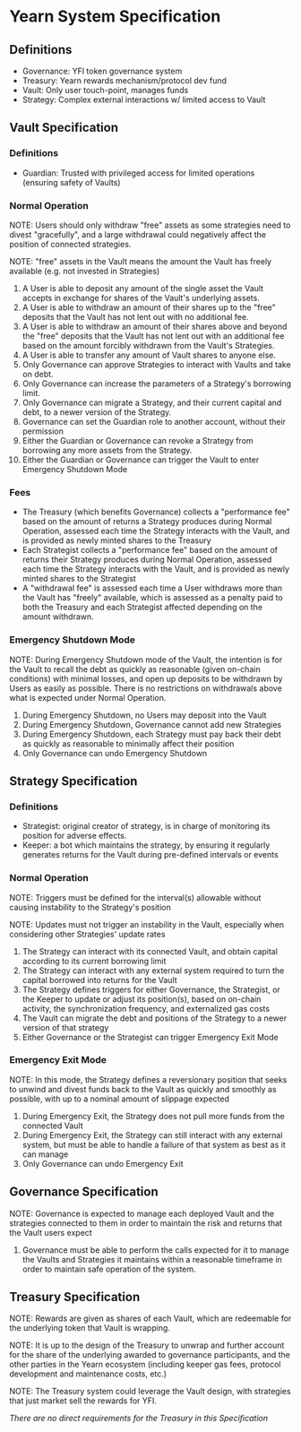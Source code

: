 # Yearn System Specification

## Definitions

- Governance: YFI token governance system
- Treasury: Yearn rewards mechanism/protocol dev fund
- Vault: Only user touch-point, manages funds
- Strategy: Complex external interactions w/ limited access to Vault

## Vault Specification

### Definitions

- Guardian: Trusted with privileged access for limited operations (ensuring safety of Vaults)

### Normal Operation

NOTE: Users should only withdraw "free" assets as some strategies need to divest "gracefully", and a large withdrawal could negatively affect the position of connected strategies.

NOTE: "free" assets in the Vault means the amount the Vault has freely available (e.g. not invested in Strategies)

1. A User is able to deposit any amount of the single asset the Vault accepts in exchange for shares of the Vault's underlying assets.
2. A User is able to withdraw an amount of their shares up to the "free" deposits that the Vault has not lent out with no additional fee.
3. A User is able to withdraw an amount of their shares above and beyond the "free" deposits that the Vault has not lent out with an additional fee based on the amount forcibly withdrawn from the Vault's Strategies.
4. A User is able to transfer any amount of Vault shares to anyone else.
5. Only Governance can approve Strategies to interact with Vaults and take on debt.
6. Only Governance can increase the parameters of a Strategy's borrowing limit.
7. Only Governance can migrate a Strategy, and their current capital and debt, to a newer version of the Strategy.
8. Governance can set the Guardian role to another account, without their permission
9. Either the Guardian or Governance can revoke a Strategy from borrowing any more assets from the Strategy.
10. Either the Guardian or Governance can trigger the Vault to enter Emergency Shutdown Mode

### Fees

- The Treasury (which benefits Governance) collects a "performance fee" based on the amount of returns a Strategy produces during Normal Operation, assessed each time the Strategy interacts with the Vault, and is provided as newly minted shares to the Treasury
- Each Strategist collects a "performance fee" based on the amount of returns their Strategy produces during Normal Operation, assessed each time the Strategy interacts with the Vault, and is provided as newly minted shares to the Strategist
- A "withdrawal fee" is assessed each time a User withdraws more than the Vault has "freely" available, which is assessed as a penalty paid to both the Treasury and each Strategist affected depending on the amount withdrawn.

### Emergency Shutdown Mode

NOTE: During Emergency Shutdown mode of the Vault, the intention is for the Vault to recall the debt as quickly as reasonable (given on-chain conditions) with minimal losses, and open up deposits to be withdrawn by Users as easily as possible. There is no restrictions on withdrawals above what is expected under Normal Operation.

1. During Emergency Shutdown, no Users may deposit into the Vault
2. During Emergency Shutdown, Governance cannot add new Strategies
3. During Emergency Shutdown, each Strategy must pay back their debt as quickly as reasonable to minimally affect their position
4. Only Governance can undo Emergency Shutdown

## Strategy Specification

### Definitions

- Strategist: original creator of strategy, is in charge of monitoring its position for adverse effects.
- Keeper: a bot which maintains the strategy, by ensuring it regularly generates returns for the Vault during pre-defined intervals or events

### Normal Operation

NOTE: Triggers must be defined for the interval(s) allowable without causing instability to the Strategy's position

NOTE: Updates must not trigger an instability in the Vault, especially when considering other Strategies' update rates

1. The Strategy can interact with its connected Vault, and obtain capital according to its current borrowing limit
2. The Strategy can interact with any external system required to turn the capital borrowed into returns for the Vault
3. The Strategy defines triggers for either Governance, the Strategist, or the Keeper to update or adjust its position(s), based on on-chain activity, the synchronization frequency, and externalized gas costs
4. The Vault can migrate the debt and positions of the Strategy to a newer version of that strategy
5. Either Governance or the Strategist can trigger Emergency Exit Mode

### Emergency Exit Mode

NOTE: In this mode, the Strategy defines a reversionary position that seeks to unwind and divest funds back to the Vault as quickly and smoothly as possible, with up to a nominal amount of slippage expected

1. During Emergency Exit, the Strategy does not pull more funds from the connected Vault
2. During Emergency Exit, the Strategy can still interact with any external system, but must be able to handle a failure of that system as best as it can manage
4. Only Governance can undo Emergency Exit

## Governance Specification

NOTE: Governance is expected to manage each deployed Vault and the strategies connected to them in order to maintain the risk and returns that the Vault users expect

1. Governance must be able to perform the calls expected for it to manage the Vaults and Strategies it maintains within a reasonable timeframe in order to maintain safe operation of the system.

## Treasury Specification

NOTE: Rewards are given as shares of each Vault, which are redeemable for the underlying token that Vault is wrapping.

NOTE: It is up to the design of the Treasury to unwrap and further account for the share of the underlying awarded to governance participants, and the other parties in the Yearn ecosystem (including keeper gas fees, protocol development and maintenance costs, etc.)

NOTE: The Treasury system could leverage the Vault design, with strategies that just market sell the rewards for YFI.

*There are no direct requirements for the Treasury in this Specification*
